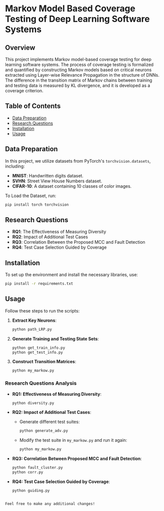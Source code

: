 
# Markov Model Based Coverage Testing of Deep Learning Software Systems

## Overview
This project implements Markov model-based coverage testing for deep learning software systems. The process of coverage testing is formalized and quantified by constructing Markov models based on critical neurons extracted using Layer-wise Relevance Propagation in the structure of DNNs. The difference in the transition matrix of Markov chains between training and testing data is measured by KL divergence, and it is developed as a coverage criterion. 

## Table of Contents
- [Data Preparation](#data-preparation)
- [Research Questions](#research-questions)
- [Installation](#installation)
- [Usage](#usage)

## Data Preparation
In this project, we utilize datasets from PyTorch's `torchvision.datasets`, including:
- **MNIST**: Handwritten digits dataset.
- **SVHN**: Street View House Numbers dataset.
- **CIFAR-10**: A dataset containing 10 classes of color images.

To Load the Dataset, run:
```bash
pip install torch torchvision
```

## Research Questions
- **RQ1**: The Effectiveness of Measuring Diversity
- **RQ2**: Impact of Additional Test Cases
- **RQ3**: Correlation Between the Proposed MCC and Fault Detection
- **RQ4**: Test Case Selection Guided by Coverage

## Installation
To set up the environment and install the necessary libraries, use:
```bash
pip install -r requirements.txt
```

## Usage
Follow these steps to run the scripts:

1. **Extract Key Neurons**:
   ```bash
   python path_LRP.py
   ```

2. **Generate Training and Testing State Sets**:
   ```bash
   python get_train_info.py
   python get_test_info.py
   ```

3. **Construct Transition Matrices**:
   ```bash
   python my_markow.py
   ```

### Research Questions Analysis
- **RQ1: Effectiveness of Measuring Diversity**:
   ```bash
   python diversity.py
   ```

- **RQ2: Impact of Additional Test Cases**:
   - Generate different test suites:
     ```bash
     python generate_adv.py
     ```
   - Modify the test suite in `my_markow.py` and run it again:
     ```bash
     python my_markow.py
     ```

- **RQ3: Correlation Between Proposed MCC and Fault Detection**:
   ```bash
   python fault_cluster.py
   python corr.py
   ```

- **RQ4: Test Case Selection Guided by Coverage**:
   ```bash
   python guiding.py
   ```

```

Feel free to make any additional changes!

